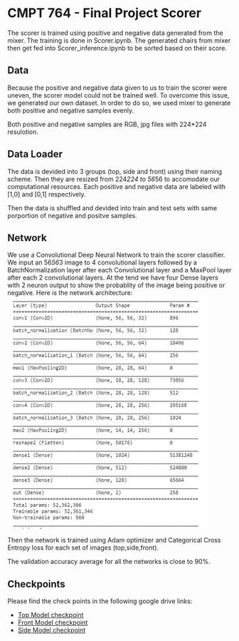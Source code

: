 # CMPT 764 - Final Project Scorer

The scorer is trained using positive and negative data generated from the mixer. 
The training is done in Scorer.ipynb. 
The generated chairs from mixer then get fed into Scorer_inference.ipynb to be sorted based on their score. 

## Data

Because the positive and negative data given to us to train the scorer were uneven, the scorer model could not be trained well.
To overcome this issue, we generated our own dataset. In order to do so, we used mixer to generate both positive and negative samples evenly.

Both positive and negative samples are RGB, jpg files with 224*224 resulotion. 

## Data Loader

The data is devided into 3 groups (top, side and front) using their naming scheme. Then they are resized from 224*224 to 56*56 to accomodate our computational resources. 
Each positive and negative data are labeled with [1,0] and [0,1] respectively.

Then the data is shuffled and devided into train and test sets with same porportion of negative and positve samples.

## Network 

We use a Convolutional Deep Neural Network to train the scorer classifier. We input an 56*56*3 image  to 4 convolutional layers followed by a BatchNormalization layer after each Convolutional layer and a MaxPool layer after each 2 convolutional layers. At the tend we have four Dense layers with 2 neuron output to show the probablity of the image being positive or negative.
Here is the network architecture:
![Image of Network](network.PNG)

Then the network is trained using Adam optimizer and Categorical Cross Entropy loss for each set of images (top,side,front).

The validation accuracy average for all the networks is close to 90%.

## Checkpoints 
Please find the check points in the following google drive links:

* [Top Model checkpoint](https://drive.google.com/file/d/1ieVpYHhh57YFdfXiGHAWLzl4EyWhmCvJ/view?usp=sharing)
* [Front Model checkpoint](https://drive.google.com/file/d/1iemtjIo2CLmxjuCzpAOCn-gTlAfOPAwr/view?usp=sharing)
* [Side Model checkpoint](https://drive.google.com/file/d/1ieiAGlevSSMmbn4wMWJtTIMfv-51zJdW/view?usp=sharing)
